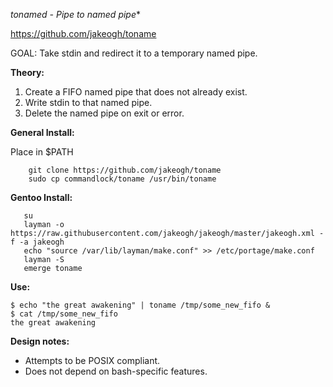 *tonamed - Pipe to named pipe**

https://github.com/jakeogh/toname

GOAL: Take stdin and redirect it to a temporary named pipe.

**Theory:**

 1. Create a FIFO named pipe that does not already exist.
 2. Write stdin to that named pipe.
 3. Delete the named pipe on exit or error.

**General Install:**

Place in $PATH

```
    git clone https://github.com/jakeogh/toname
    sudo cp commandlock/toname /usr/bin/toname
```

**Gentoo Install:**
```
   su
   layman -o https://raw.githubusercontent.com/jakeogh/jakeogh/master/jakeogh.xml -f -a jakeogh
   echo "source /var/lib/layman/make.conf" >> /etc/portage/make.conf
   layman -S
   emerge toname
```

**Use:**

```
$ echo "the great awakening" | toname /tmp/some_new_fifo &
$ cat /tmp/some_new_fifo
the great awakening
```

**Design notes:**

- Attempts to be POSIX compliant.
- Does not depend on bash-specific features.

